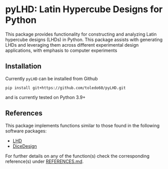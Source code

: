 # pyLHD: Latin Hypercube Designs for Python

This package provides functionality for constructing and analyzing Latin hypercube designs (LHDs) in Python.
This package assists with generating LHDs and leveraging them across different experimental design applications, with emphasis to computer experiments


## Installation

Currently `pyLHD` can be installed from Github

```
pip install git+https://github.com/toledo60/pyLHD.git
```

and is currently tested on Python 3.9+


## References

This package implements functions similar to those found in the following software packages:

- [LHD](https://cran.r-project.org/web/packages/LHD/index.html)
- [DiceDesign](https://cran.r-project.org/web/packages/DiceDesign/index.html)


For further details on any of the function(s) check the corresponding reference(s) under [REFERENCES.md](https://github.com/toledo60/pyLHD/blob/main/REFERENCES.md). 



